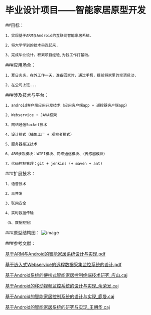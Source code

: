 毕业设计项目——智能家居原型开发
==================

##目标：

    1、实现基于ARM与Android的互联网智能家居系统.
    
    2、将大学学到的技术串连起来.
    
    3、完成毕业设计，积累项目经验,为找工作打基础。
    
###应用场合：

    1、夏日炎炎，在外工作一天，准备回家时，通过手机，提前将家里的空调启动.
    
    2、在公司上班...
    
###涉及技术与平台：

    1、android客户端应用开发技术（应用客户端app + 遥控器客户端app）
    
    2、Webservice + JAVA框架
    
    3、网络通信Socket技术
    
    4、设计模式（抽象工厂 + 观察者模式）
    
    5、服务器推送技术
    
    6、ARM涉及模块：WIFI模块、网络通信模块、（传感器模块）
    
    7、代码控制管理：git + jenkins (+ maven + ant)

###扩展技术：
    
    1、语音技术
    
    2、高并发
    
    3、联网安全
    
    4、实时数据传输
    
    （5、数据挖掘）
    
###原型结构图：
![image](https://raw.githubusercontent.com/JamesonHuang/Graduation-Project/master/%E6%99%BA%E8%83%BD%E5%AE%B6%E5%B1%85%E5%8E%9F%E5%9E%8B%E5%9B%BE.jpg)

###参考文献：

[基于ARM与Android的智能家居系统设计与实现.pdf](https://github.com/JamesonHuang/Graduation-Project/blob/master/%E7%9B%B8%E5%85%B3%E8%AE%BA%E6%96%87/%E5%9F%BA%E4%BA%8EARM%E4%B8%8EAndroid%E7%9A%84%E6%99%BA%E8%83%BD%E5%AE%B6%E5%B1%85%E7%B3%BB%E7%BB%9F%E8%AE%BE%E8%AE%A1%E4%B8%8E%E5%AE%9E%E7%8E%B0.pdf)
    
[基于嵌入式Webservice的远程数据采集监控系统的设计.pdf](https://github.com/JamesonHuang/Graduation-Project/blob/master/%E7%9B%B8%E5%85%B3%E8%AE%BA%E6%96%87/201301-220.pdf)
    
[基于Android系统的便携式智能家居控制终端技术研究_应山.caj](https://github.com/JamesonHuang/Graduation-Project/blob/master/%E7%9B%B8%E5%85%B3%E8%AE%BA%E6%96%87/%EF%BC%81%E5%9F%BA%E4%BA%8EAndroid%E7%B3%BB%E7%BB%9F%E7%9A%84%E4%BE%BF%E6%90%BA%E5%BC%8F%E6%99%BA%E8%83%BD%E5%AE%B6%E5%B1%85%E6%8E%A7%E5%88%B6%E7%BB%88%E7%AB%AF%E6%8A%80%E6%9C%AF%E7%A0%94%E7%A9%B6_%E5%BA%94%E5%B1%B1.caj)
    
[基于Android的移动视频监控系统的设计与实现_余荣发.caj](https://github.com/JamesonHuang/Graduation-Project/blob/master/%E7%9B%B8%E5%85%B3%E8%AE%BA%E6%96%87/%E5%9F%BA%E4%BA%8EAndroid%E7%9A%84%E7%A7%BB%E5%8A%A8%E8%A7%86%E9%A2%91%E7%9B%91%E6%8E%A7%E7%B3%BB%E7%BB%9F%E7%9A%84%E8%AE%BE%E8%AE%A1%E4%B8%8E%E5%AE%9E%E7%8E%B0_%E4%BD%99%E8%8D%A3%E5%8F%91.caj)
    
[基于Android的智能家居控制系统的设计与实现_鹿曼.caj](https://github.com/JamesonHuang/Graduation-Project/blob/master/%E7%9B%B8%E5%85%B3%E8%AE%BA%E6%96%87/%E5%9F%BA%E4%BA%8EAndroid%E7%9A%84%E6%99%BA%E8%83%BD%E5%AE%B6%E5%B1%85%E6%8E%A7%E5%88%B6%E7%B3%BB%E7%BB%9F%E7%9A%84%E8%AE%BE%E8%AE%A1%E4%B8%8E%E5%AE%9E%E7%8E%B0_%E9%B9%BF%E6%9B%BC.caj)
    
[基于Android的智能家居系统的研究与实现_王朝华.caj](https://github.com/JamesonHuang/Graduation-Project/blob/master/%E7%9B%B8%E5%85%B3%E8%AE%BA%E6%96%87/%E5%9F%BA%E4%BA%8EAndroid%E7%9A%84%E6%99%BA%E8%83%BD%E5%AE%B6%E5%B1%85%E7%B3%BB%E7%BB%9F%E7%9A%84%E7%A0%94%E7%A9%B6%E4%B8%8E%E5%AE%9E%E7%8E%B0_%E7%8E%8B%E6%9C%9D%E5%8D%8E.caj)
